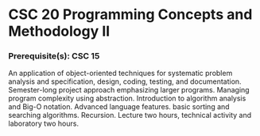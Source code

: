 # CSC 20 Programming Concepts and Methodology II
### Prerequisite(s): CSC 15

An application of object-oriented techniques for systematic problem analysis and specification, design, coding, testing, and documentation. Semester-long project approach emphasizing larger programs. Managing program complexity using abstraction. Introduction to algorithm analysis and Big-O notation. Advanced language features. basic sorting and searching algorithms. Recursion. Lecture two hours, technical activity and laboratory two hours.
